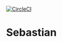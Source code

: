 [![CircleCI](https://circleci.com/gh/NikolayKul/Sebastian.svg?style=shield)](https://circleci.com/gh/NikolayKul/Sebastian)

# Sebastian